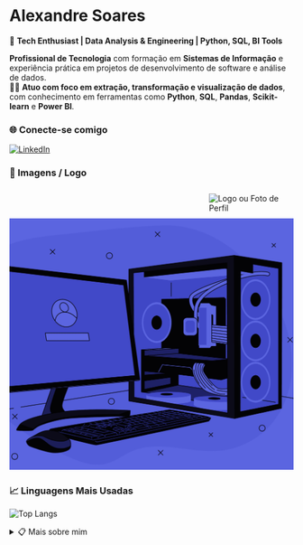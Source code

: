 # Alexandre Soares

🚀 **Tech Enthusiast | Data Analysis & Engineering | Python, SQL, BI Tools**

**Profissional de Tecnologia** com formação em **Sistemas de Informação** e experiência prática em projetos de desenvolvimento de software e análise de dados.  
👨‍💻 **Atuo com foco em extração, transformação e visualização de dados**, com conhecimento em ferramentas como **Python**, **SQL**, **Pandas**, **Scikit-learn** e **Power BI**.

### 🌐 Conecte-se comigo

[![LinkedIn](https://img.shields.io/badge/-LinkedIn-006400?style=for-the-badge&logo=linkedin&logoColor=white)](https://www.linkedin.com/in/alexandrexsoares/)


### 📸 Imagens / Logo

<!-- Imagem posicionada no topo direito -->
<img src="https://github.com/alexandrexsoares/.img/pc.png" alt="Logo ou Foto de Perfil" width="150" align="right" style="margin-top: 10px; margin-bottom: 10px;">

![Logo ou Foto de Perfil](.img/pc.jpg)  

### 📈 Linguagens Mais Usadas

![Top Langs](https://github-readme-stats-git-masterrstaa-rickstaa.vercel.app/api/top-langs/?username=alexandrexsoares&line_height=10&card_width=290&layout=compact&hide_title=false&count_private=true&langs_count=5&show_icons=true&title_color=006400&hide=html,css,scss&bg_color=000&text_color=FFF&border_radius=3&border_color=004d00&count_private=true)

<details align="left">
  <summary>📋 Mais sobre mim</summary> 

  - **Formação**: Sistemas de Informação.<br>
  - **Especialidades**: Desenvolvimento de Software, **Análise de Dados**, **Extração, Transformação e Visualização de Dados**.<br>
  - **Ferramentas e Bibliotecas**: **Python**, **SQL**, **Pandas**, **Scikit-learn**, **Power BI**.<br>
  - **Interesses**: Cientista de Dados, Análise de Dados, Inteligência Artificial e Automação.

</details>
